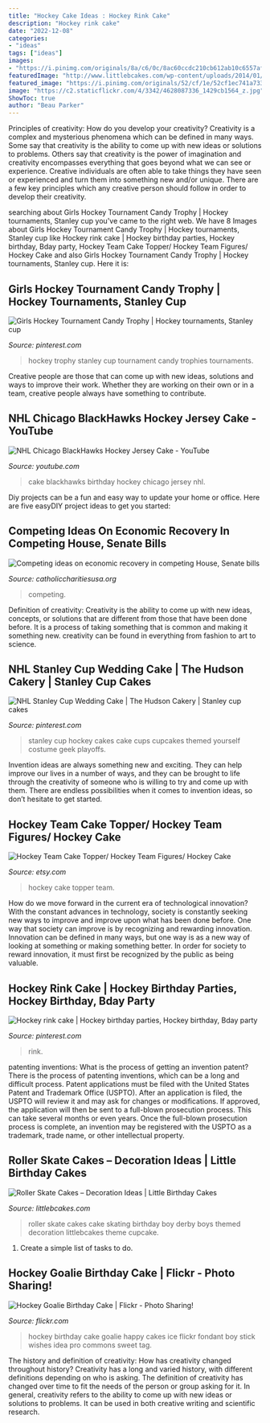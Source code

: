 ```yaml
---
title: "Hockey Cake Ideas : Hockey Rink Cake"
description: "Hockey rink cake"
date: "2022-12-08"
categories:
- "ideas"
tags: ["ideas"]
images:
- "https://i.pinimg.com/originals/8a/c6/0c/8ac60ccdc210cb612ab10c6557af405b.jpg"
featuredImage: "http://www.littlebcakes.com/wp-content/uploads/2014/01/Roller-Skate-Cakes-Images.jpg"
featured_image: "https://i.pinimg.com/originals/52/cf/1e/52cf1ec741a733255a7270eceb95f754.jpg"
image: "https://c2.staticflickr.com/4/3342/4628087336_1429cb1564_z.jpg"
ShowToc: true
author: "Beau Parker"
---
```



Principles of creativity: How do you develop your creativity?
Creativity is a complex and mysterious phenomena which can be defined in many ways. Some say that creativity is the ability to come up with new ideas or solutions to problems. Others say that creativity is the power of imagination and creativity encompasses everything that goes beyond what we can see or experience. Creative individuals are often able to take things they have seen or experienced and turn them into something new and/or unique. There are a few key principles which any creative person should follow in order to develop their creativity.

	

		
searching about Girls Hockey Tournament Candy Trophy | Hockey tournaments, Stanley cup you've came to the right web. We have 8 Images about Girls Hockey Tournament Candy Trophy | Hockey tournaments, Stanley cup like Hockey rink cake | Hockey birthday parties, Hockey birthday, Bday party, Hockey Team Cake Topper/ Hockey Team Figures/ Hockey Cake and also Girls Hockey Tournament Candy Trophy | Hockey tournaments, Stanley cup. Here it is:
		
    
## Girls Hockey Tournament Candy Trophy | Hockey Tournaments, Stanley Cup

<img loading=lazy src="https://i.pinimg.com/originals/d6/8c/b8/d68cb88f389108df24bec642d8647ca9.jpg" onerror="this.onerror=null;this.src='https://tse4.mm.bing.net/th?id=OIP.xBtAJ_48p4CVXVk-io4HLgHaJ4&amp;pid=15.1';" alt="Girls Hockey Tournament Candy Trophy | Hockey tournaments, Stanley cup">

_Source: pinterest.com_

>hockey trophy stanley cup tournament candy trophies tournaments. 

	

Creative people are those that can come up with new ideas, solutions and ways to improve their work. Whether they are working on their own or in a team, creative people always have something to contribute.

    
## NHL Chicago BlackHawks Hockey Jersey Cake - YouTube

<img loading=lazy src="https://i.ytimg.com/vi/MUxRoDDn8GM/maxresdefault.jpg" onerror="this.onerror=null;this.src='https://tse2.mm.bing.net/th?id=OIP.Zyc8FIMBdFy453D8M2sNLAHaEK&amp;pid=15.1';" alt="NHL Chicago BlackHawks Hockey Jersey Cake - YouTube">

_Source: youtube.com_

>cake blackhawks birthday hockey chicago jersey nhl. 

	

Diy projects can be a fun and easy way to update your home or office. Here are five easyDIY project ideas to get you started: 

    
## Competing Ideas On Economic Recovery In Competing House, Senate Bills

<img loading=lazy src="http://www.catholiccharitiesusa.org/wp-content/uploads/2020/07/photo-1520525003249-2b9cdda513bc.jpg" onerror="this.onerror=null;this.src='https://tse3.mm.bing.net/th?id=OIP.Ej5uR1s6Nyvv82jlFZhNEAHaE8&amp;pid=15.1';" alt="Competing ideas on economic recovery in competing House, Senate bills">

_Source: catholiccharitiesusa.org_

>competing. 

	

Definition of creativity:
Creativity is the ability to come up with new ideas, concepts, or solutions that are different from those that have been done before. It is a process of taking something that is common and making it something new. creativity can be found in everything from fashion to art to science.

    
## NHL Stanley Cup Wedding Cake | The Hudson Cakery | Stanley Cup Cakes

<img loading=lazy src="https://i.pinimg.com/originals/52/cf/1e/52cf1ec741a733255a7270eceb95f754.jpg" onerror="this.onerror=null;this.src='https://tse3.mm.bing.net/th?id=OIP._2E2AwVJpkdOhfD5AchN5AHaLx&amp;pid=15.1';" alt="NHL Stanley Cup Wedding Cake | The Hudson Cakery | Stanley cup cakes">

_Source: pinterest.com_

>stanley cup hockey cakes cake cups cupcakes themed yourself costume geek playoffs. 

	

Invention ideas are always something new and exciting. They can help improve our lives in a number of ways, and they can be brought to life through the creativity of someone who is willing to try and come up with them. There are endless possibilities when it comes to invention ideas, so don’t hesitate to get started.

    
## Hockey Team Cake Topper/ Hockey Team Figures/ Hockey Cake

<img loading=lazy src="https://img1.etsystatic.com/150/0/8981904/il_570xN.1184302659_94vk.jpg" onerror="this.onerror=null;this.src='https://tse4.mm.bing.net/th?id=OIP.9NraGD3d9spPQvdnQ-CgvwHaGB&amp;pid=15.1';" alt="Hockey Team Cake Topper/ Hockey Team Figures/ Hockey Cake">

_Source: etsy.com_

>hockey cake topper team. 

	

How do we move forward in the current era of technological innovation? With the constant advances in technology, society is constantly seeking new ways to improve and improve upon what has been done before. One way that society can improve is by recognizing and rewarding innovation. Innovation can be defined in many ways, but one way is as a new way of looking at something or making something better. In order for society to reward innovation, it must first be recognized by the public as being valuable.

    
## Hockey Rink Cake | Hockey Birthday Parties, Hockey Birthday, Bday Party

<img loading=lazy src="https://i.pinimg.com/originals/8a/c6/0c/8ac60ccdc210cb612ab10c6557af405b.jpg" onerror="this.onerror=null;this.src='https://tse1.mm.bing.net/th?id=OIP.rKahz7TVWNr1LHBsgrTwKAHaJ4&amp;pid=15.1';" alt="Hockey rink cake | Hockey birthday parties, Hockey birthday, Bday party">

_Source: pinterest.com_

>rink. 

	

patenting inventions: What is the process of getting an invention patent?
There is the process of patenting inventions, which can be a long and difficult process. Patent applications must be filed with the United States Patent and Trademark Office (USPTO). After an application is filed, the USPTO will review it and may ask for changes or modifications. If approved, the application will then be sent to a full-blown prosecution process. This can take several months or even years. Once the full-blown prosecution process is complete, an invention may be registered with the USPTO as a trademark, trade name, or other intellectual property.

    
## Roller Skate Cakes – Decoration Ideas | Little Birthday Cakes

<img loading=lazy src="http://www.littlebcakes.com/wp-content/uploads/2014/01/Roller-Skate-Cakes-Images.jpg" onerror="this.onerror=null;this.src='https://tse2.mm.bing.net/th?id=OIP.Bfd9XTffpg7cCkGOIW1j2AHaHY&amp;pid=15.1';" alt="Roller Skate Cakes – Decoration Ideas | Little Birthday Cakes">

_Source: littlebcakes.com_

>roller skate cakes cake skating birthday boy derby boys themed decoration littlebcakes theme cupcake. 

	

1. Create a simple list of tasks to do.

    
## Hockey Goalie Birthday Cake | Flickr - Photo Sharing!

<img loading=lazy src="https://c2.staticflickr.com/4/3342/4628087336_1429cb1564_z.jpg" onerror="this.onerror=null;this.src='https://tse3.mm.bing.net/th?id=OIP.cqNC4p9p_-CxbKjGf1YtigHaFj&amp;pid=15.1';" alt="Hockey Goalie Birthday Cake | Flickr - Photo Sharing!">

_Source: flickr.com_

>hockey birthday cake goalie happy cakes ice flickr fondant boy stick wishes idea pro commons sweet tag. 

	

The history and definition of creativity: How has creativity changed throughout history?
Creativity has a long and varied history, with different definitions depending on who is asking. The definition of creativity has changed over time to fit the needs of the person or group asking for it. In general, creativity refers to the ability to come up with new ideas or solutions to problems. It can be used in both creative writing and scientific research.

